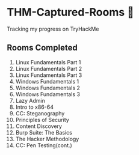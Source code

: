 # THM-Captured-Rooms 🚩
Tracking my progress on TryHackMe 


## Rooms Completed 

1. Linux Fundamentals Part 1 
2. Linux Fundamentals Part 2
3. Linux Fundamentals Part 3
4. Windows Fundamentals 1
5. Windows Fundamentals 2
6. Windows Fundamentals 3
7. Lazy Admin
8. Intro to x86-64
9. CC: Steganography
10. Principles of Security
11. Content Discovery
12. Burp Suite: The Basics
13. The Hacker Methodology
14. CC: Pen Testing(cont.)

